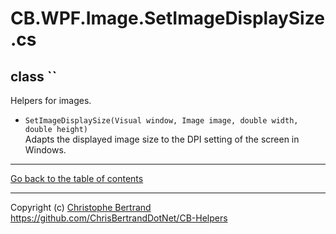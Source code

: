 ﻿# CB.WPF.Image.SetImageDisplaySize.cs

## class ``

Helpers for images.

- `SetImageDisplaySize(Visual window, Image image, double width, double height)`  
Adapts the displayed image size to the DPI setting of the screen in Windows.

---

[Go back to the table of contents](../readme.md)

---
Copyright (c) [Christophe Bertrand](https://chrisbertrand.net)  
https://github.com/ChrisBertrandDotNet/CB-Helpers
